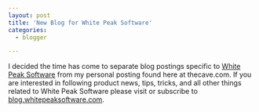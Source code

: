 ```yaml
---
layout: post
title: 'New Blog for White Peak Software'
categories:
  - blogger

---
```


I decided the time has come to separate blog postings specific to <a href="http://www.whitepeaksoftware.com/">White Peak Software</a> from my personal posting found here at thecave.com.  If you are interested in following product news, tips, tricks, and all other things related to White Peak Software please visit or subscribe to <a href="http://blog.whitepeaksoftware.com">blog.whitepeaksoftware.com</a>.
